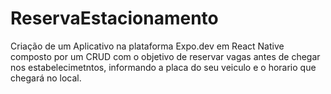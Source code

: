# ReservaEstacionamento
Criação de um Aplicativo na plataforma Expo.dev em React Native composto por um CRUD com o objetivo de reservar vagas antes de chegar nos estabelecimetntos, informando a placa do seu veiculo e o horario que chegará no local.
